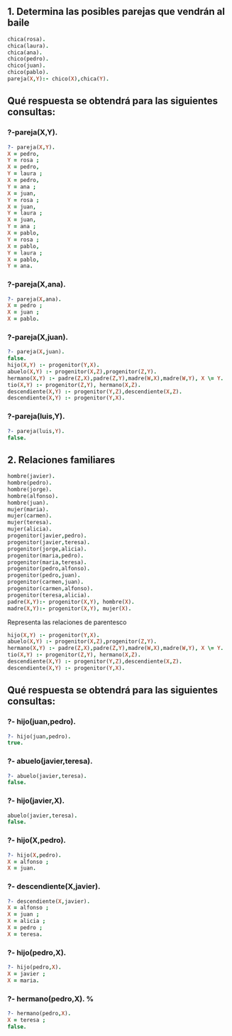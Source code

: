 ## 1. Determina las posibles parejas que vendrán al baile

```Prolog
chica(rosa).
chica(laura).
chica(ana).
chico(pedro).
chico(juan).
chico(pablo).
pareja(X,Y):- chico(X),chica(Y).
```

## Qué respuesta se obtendrá para las siguientes consultas:

### ?-pareja(X,Y).

```Prolog
?- pareja(X,Y).
X = pedro,
Y = rosa ;
X = pedro,
Y = laura ;
X = pedro,
Y = ana ;
X = juan,
Y = rosa ;
X = juan,
Y = laura ;
X = juan,
Y = ana ;
X = pablo,
Y = rosa ;
X = pablo,
Y = laura ;
X = pablo,
Y = ana.
```

### ?-pareja(X,ana).

```Prolog
?- pareja(X,ana).
X = pedro ;
X = juan ;
X = pablo.
```

### ?-pareja(X,juan).

```Prolog
?- pareja(X,juan).
false.
hijo(X,Y) :- progenitor(Y,X).
abuelo(X,Y) :- progenitor(X,Z),progenitor(Z,Y).
hermano(X,Y) :- padre(Z,X),padre(Z,Y),madre(W,X),madre(W,Y), X \= Y.
tio(X,Y) :- progenitor(Z,Y), hermano(X,Z).
descendiente(X,Y) :- progenitor(Y,Z),descendiente(X,Z).
descendiente(X,Y) :- progenitor(Y,X).

```

### ?-pareja(luis,Y).

```Prolog
?- pareja(luis,Y).
false.
```

## 2. Relaciones familiares
```Prolog
hombre(javier).
hombre(pedro).
hombre(jorge).
hombre(alfonso).
hombre(juan).
mujer(maria).
mujer(carmen).
mujer(teresa).
mujer(alicia).
progenitor(javier,pedro).
progenitor(javier,teresa).
progenitor(jorge,alicia).
progenitor(maria,pedro).
progenitor(maria,teresa).
progenitor(pedro,alfonso).
progenitor(pedro,juan).
progenitor(carmen,juan).
progenitor(carmen,alfonso).
progenitor(teresa,alicia).
padre(X,Y):- progenitor(X,Y), hombre(X).
madre(X,Y):- progenitor(X,Y), mujer(X).
```

Representa las relaciones de
parentesco

```Prolog
hijo(X,Y) :- progenitor(Y,X).
abuelo(X,Y) :- progenitor(X,Z),progenitor(Z,Y).
hermano(X,Y) :- padre(Z,X),padre(Z,Y),madre(W,X),madre(W,Y), X \= Y.
tio(X,Y) :- progenitor(Z,Y), hermano(X,Z).
descendiente(X,Y) :- progenitor(Y,Z),descendiente(X,Z).
descendiente(X,Y) :- progenitor(Y,X).
```
## Qué respuesta se obtendrá para las siguientes consultas:

### ?- hijo(juan,pedro).

```Prolog
?- hijo(juan,pedro).
true.
```

### ?- abuelo(javier,teresa).

```Prolog
?- abuelo(javier,teresa).
false.
```

### ?- hijo(javier,X).

```Prolog
abuelo(javier,teresa).
false.
```

### ?- hijo(X,pedro).

```Prolog
?- hijo(X,pedro).
X = alfonso ;
X = juan.
```

### ?- descendiente(X,javier).

```Prolog
?- descendiente(X,javier).
X = alfonso ;
X = juan ;
X = alicia ;
X = pedro ;
X = teresa.
```

### ?- hijo(pedro,X).

```Prolog
?- hijo(pedro,X).
X = javier ;
X = maria.
```

### ?- hermano(pedro,X). %

```Prolog
?- hermano(pedro,X).
X = teresa ;
false.
```
